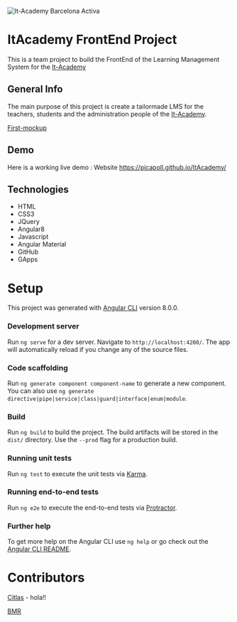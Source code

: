 ![It-Academy Barcelona Activa](https://cibernarium.barcelonactiva.cat/image/company_logo?img_id=11105&t=1561545634790)
# ItAcademy FrontEnd Project
This is a team project to build the FrontEnd of the Learning Management System for the [It-Academy](https://cibernarium.barcelonactiva.cat/it-academy)


## General Info
The main purpose of this project is create a tailormade LMS for the teachers, students and the administration people of the [It-Academy](https://cibernarium.barcelonactiva.cat/it-academy).

[First-mockup](https://ninjamock.com/s/RCNDMDx)

## Demo
Here is a working live demo :  Website https://picapoll.github.io/ItAcademy/


## Technologies
* HTML
* CSS3
* JQuery
* Angular8
* Javascript
* Angular Material
* GitHub
* GApps


# Setup

This project was generated with [Angular CLI](https://github.com/angular/angular-cli) version 8.0.0.

### Development server

Run `ng serve` for a dev server. Navigate to `http://localhost:4200/`. The app will automatically reload if you change any of the source files.

### Code scaffolding

Run `ng generate component component-name` to generate a new component. You can also use `ng generate directive|pipe|service|class|guard|interface|enum|module`.

### Build

Run `ng build` to build the project. The build artifacts will be stored in the `dist/` directory. Use the `--prod` flag for a production build.

### Running unit tests

Run `ng test` to execute the unit tests via [Karma](https://karma-runner.github.io).

### Running end-to-end tests

Run `ng e2e` to execute the end-to-end tests via [Protractor](http://www.protractortest.org/).

### Further help

To get more help on the Angular CLI use `ng help` or go check out the [Angular CLI README](https://github.com/angular/angular-cli/blob/master/README.md).

<!-- # Contributing

1. Fork it (<https://github.com/picapoll/itacademy/dev>)
2. Create your feature branch (`git checkout -b feature/fooBar`)
3. Commit your changes (`git commit -am 'Add some fooBar'`)
4. Push to the branch (`git push origin feature/fooBar`)
5. Create a new Pull Request -->

# Contributors

[Citlas](https://github.com/citlas/) - hola!!

[BMR](https://github.com/citlas/)

